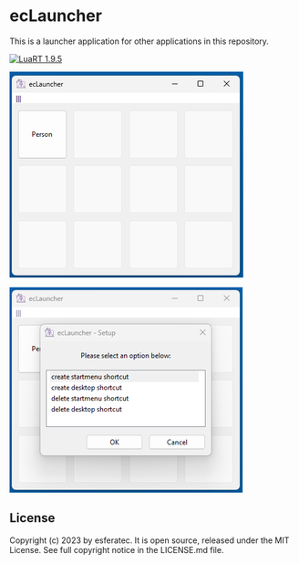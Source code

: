 # ecLauncher

This is a launcher application for other applications in this repository.

[![LuaRT 1.9.5](https://badgen.net/badge/LuaRT/1.9.5/blue)](https://github.com/samyeyo/LuaRT)

![Screenshot](README01.png)

![Screenshot](README02.png)

## License

Copyright (c) 2023 by esferatec.
It is open source, released under the MIT License.
See full copyright notice in the LICENSE.md file.
